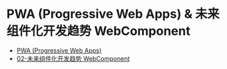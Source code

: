 # PWA (Progressive Web Apps) & 未来组件化开发趋势 WebComponent

- [PWA (Progressive Web Apps)](01-PWA.md)
- [02-未来组件化开发趋势 WebComponent](02-未来组件化开发趋势WebComponent.md)
